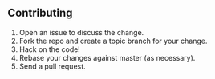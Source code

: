 Contributing
------------

1. Open an issue to discuss the change.
1. Fork the repo and create a topic branch for your change.
2. Hack on the code!
3. Rebase your changes against master (as necessary).
3. Send a pull request.
